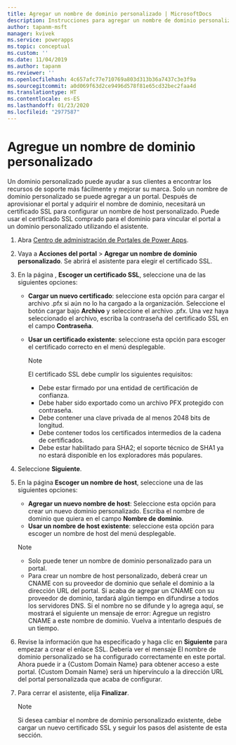 ```yaml
---
title: Agregar un nombre de dominio personalizado | MicrosoftDocs
description: Instrucciones para agregar un nombre de dominio personalizado.
author: tapanm-msft
manager: kvivek
ms.service: powerapps
ms.topic: conceptual
ms.custom: ''
ms.date: 11/04/2019
ms.author: tapanm
ms.reviewer: ''
ms.openlocfilehash: 4c657afc77e710769a803d313b36a7437c3e3f9a
ms.sourcegitcommit: a0d069f63d2ce9496d578f81e65cd32bec2faa4d
ms.translationtype: HT
ms.contentlocale: es-ES
ms.lasthandoff: 01/23/2020
ms.locfileid: "2977587"
---
```

# <a name="add-a-custom-domain-name"></a>Agregue un nombre de dominio personalizado

Un dominio personalizado puede ayudar a sus clientes a encontrar los recursos de soporte más fácilmente y mejorar su marca. Solo un nombre de dominio personalizado se puede agregar a un portal. Después de aprovisionar el portal y adquirir el nombre de dominio, necesitará un certificado SSL para configurar un nombre de host personalizado. Puede usar el certificado SSL comprado para el dominio para vincular el portal a un dominio personalizado utilizando el asistente.

1. Abra [Centro de administración de Portales de Power Apps](admin-overview.md).

2. Vaya a **Acciones del portal** > **Agregar un nombre de dominio personalizado**. Se abrirá el asistente para elegir el certificado SSL.

3. En la página , **Escoger un certificado SSL**, seleccione una de las siguientes opciones:
   - **Cargar un nuevo certificado**: seleccione esta opción para cargar el archivo .pfx si aún no lo ha cargado a la organización. Seleccione el botón cargar bajo **Archivo** y seleccione el archivo .pfx. Una vez haya seleccionado el archivo, escriba la contraseña del certificado SSL en el campo **Contraseña**.
   - **Usar un certificado existente**: seleccione esta opción para escoger el certificado correcto en el menú desplegable.

     > [!Note]
     > El certificado SSL debe cumplir los siguientes requisitos:
     > - Debe estar firmado por una entidad de certificación de confianza.
     > - Debe haber sido exportado como un archivo PFX protegido con contraseña.
     > - Debe contener una clave privada de al menos 2048 bits de longitud.
     > - Debe contener todos los certificados intermedios de la cadena de certificados.
     > - Debe estar habilitado para SHA2; el soporte técnico de SHA1 ya no estará disponible en los exploradores más populares.

4. Seleccione **Siguiente**.

5. En la página **Escoger un nombre de host**, seleccione una de las siguientes opciones:
    - **Agregar un nuevo nombre de host**: Seleccione esta opción para crear un nuevo dominio personalizado. Escriba el nombre de dominio que quiera en el campo **Nombre de dominio**.
    - **Usar un nombre de host existente**: seleccione esta opción para escoger un nombre de host del menú desplegable. 
   
   > [!Note]
   > - Solo puede tener un nombre de dominio personalizado para un portal. 
   > - Para crear un nombre de host personalizado, deberá crear un CNAME con su proveedor de dominio que señale el dominio a la dirección URL del portal. Si acaba de agregar un CNAME con su proveedor de dominio, tardará algún tiempo en difundirse a todos los servidores DNS. Si el nombre no se difunde y lo agrega aquí, se mostrará el siguiente un mensaje de error: Agregue un registro CNAME a este nombre de dominio. Vuelva a intentarlo después de un tiempo.

6. Revise la información que ha especificado y haga clic en **Siguiente** para empezar a crear el enlace SSL. Debería ver el mensaje El nombre de dominio personalizado se ha configurado correctamente en este portal. Ahora puede ir a {Custom Domain Name} para obtener acceso a este portal. {Custom Domain Name} será un hipervínculo a la dirección URL del portal personalizada que acaba de configurar.

7. Para cerrar el asistente, elija **Finalizar**.

    > [!Note]
    > Si desea cambiar el nombre de dominio personalizado existente, debe cargar un nuevo certificado SSL y seguir los pasos del asistente de esta sección.
    

